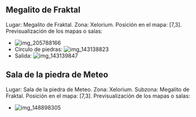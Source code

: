 ## Megalito de Fraktal
Lugar: Megalito de Fraktal.
Zona: Xelorium.
Posición en el mapa: [7,3].
Previsualización de los mapas o salas:
- ![img_205788166](https://media.discordapp.net/attachments/1115311447145193482/1115348068183838780/205788166.jpg)
- Círculo de piedras: ![img_143138823](https://media.discordapp.net/attachments/1115311447145193482/1115326699459059742/143138823.jpg)
- Salida: ![img_143139847](https://media.discordapp.net/attachments/1115311447145193482/1115326719407181897/143139847.jpg)

## Sala de la piedra de Meteo
Lugar: Sala de la piedra de Meteo.
Zona: Xelorium.
Subzona: Megalito de Fraktal.
Posición en el mapa: [7,3].
Previsualización de los mapas o salas:
- ![img_148898305](https://media.discordapp.net/attachments/1115311447145193482/1115328517597577226/148898305.jpg)
